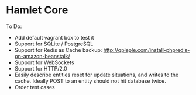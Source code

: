 Hamlet Core
===

To Do:

* Add default vagrant box to test it
* Support for SQLite / PostgreSQL
* Support for Redis as Cache backup: http://qpleple.com/install-phpredis-on-amazon-beanstalk/
* Support for WebSockets
* Support for HTTP/2.0
* Easily describe entities reset for update situations, and writes to the cache. Ideally POST to an entity should not hit database twice.
* Order test cases
